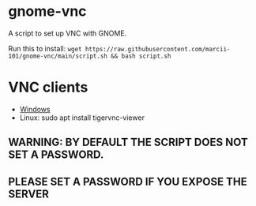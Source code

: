 # gnome-vnc
A script to set up VNC with GNOME.

Run this to install:
`
wget https://raw.githubusercontent.com/marcii-101/gnome-vnc/main/script.sh && bash script.sh
`

# VNC clients

- [Windows](https://sourceforge.net/projects/tigervnc/files/stable/1.12.0/vncviewer64-1.12.0.exe/download)
- Linux: sudo apt install tigervnc-viewer

## WARNING: BY DEFAULT THE SCRIPT DOES NOT SET A PASSWORD.
## PLEASE SET A PASSWORD IF YOU EXPOSE THE SERVER
